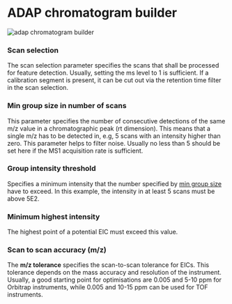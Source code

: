 # ADAP chromatogram builder

![adap chromatogram builder](../img/lcmsworkflow/adapchromatogrambuilder.png)

### Scan selection

The scan selection parameter specifies the scans that shall be processed for feature detection.
Usually, setting the ms level to 1 is sufficient. If a calibration segment is present, it can be cut
out via the retention time filter in the scan selection.

### Min group size in number of scans

This parameter specifies the number of consecutive detections of the same m/z value in a
chromatographic peak (rt dimension). This means that a single m/z has to be detected in, e.g, 5
scans with an intensity higher than zero. This parameter helps to filter noise. Usually no less than
5 should be set here if the MS1 acquisition rate is sufficient.

### Group intensity threshold

Specifies a minimum intensity that the number specified
by [min group size](#min-group-size-in-number-of-scans) have to exceed. In this example, the intensity in
at least 5 scans must be above 5E2.

### Minimum highest intensity

The highest point of a potential EIC must exceed this value.

### Scan to scan accuracy (m/z)

The **m/z tolerance** specifies the scan-to-scan tolerance for EICs. This tolerance depends on the
mass accuracy and resolution of the instrument. Usually, a good starting point for optimisations are
0.005 and 5-10 ppm for Orbitrap instruments, while 0.005 and 10-15 ppm can be used for TOF
instruments.
